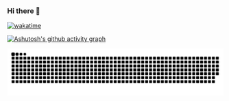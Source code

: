 ### Hi there 👋

[![wakatime](https://wakatime.com/badge/user/70908aa3-b2c6-4f44-a07f-7bd45f260e48.svg)](https://wakatime.com/@70908aa3-b2c6-4f44-a07f-7bd45f260e48)

[![Ashutosh's github activity graph](https://github-readme-activity-graph.vercel.app/graph?username=ghe0000&theme=tokyo-night)](https://github.com/ashutosh00710/github-readme-activity-graph)

<picture>
  <source media="(prefers-color-scheme: dark)" srcset="https://raw.githubusercontent.com/ghe0000/ghe0000/output/github-contribution-grid-snake-dark.svg">
  <source media="(prefers-color-scheme: light)" srcset="https://raw.githubusercontent.com/ghe0000/ghe0000/output/github-contribution-grid-snake.svg">
  <img alt="github contribution grid snake animation" src="https://raw.githubusercontent.com/ghe0000/ghe0000/output/github-contribution-grid-snake.svg">
</picture>

<!--
**GHe0000/GHe0000** is a ✨ _special_ ✨ repository because its `README.md` (this file) appears on your GitHub profile.

Here are some ideas to get you started:

- 🔭 I’m currently working on ...
- 🌱 I’m currently learning ...
- 👯 I’m looking to collaborate on ...
- 🤔 I’m looking for help with ...
- 💬 Ask me about ...
- 📫 How to reach me: ...
- 😄 Pronouns: ...
- ⚡ Fun fact: ...
-->
